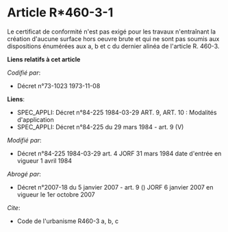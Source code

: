 # Article R*460-3-1

Le certificat de conformité n'est pas exigé pour les travaux n'entraînant la création d'aucune surface hors oeuvre brute et
qui ne sont pas soumis aux dispositions énumérées aux a, b et c du dernier alinéa de l'article R. 460-3.

**Liens relatifs à cet article**

_Codifié par_:

  - Décret n°73-1023 1973-11-08

**Liens**:

  - SPEC_APPLI: Décret n°84-225 1984-03-29 ART. 9, ART. 10 : Modalités d'application
  - SPEC_APPLI: Décret n°84-225 du 29 mars 1984 - art. 9 (V)

_Modifié par_:

  - Décret n°84-225 1984-03-29 art. 4 JORF 31 mars 1984 date d'entrée en vigueur 1 avril 1984

_Abrogé par_:

  - Décret n°2007-18 du 5 janvier 2007 - art. 9 () JORF 6 janvier 2007 en vigueur le 1er octobre 2007

_Cite_:

  - Code de l'urbanisme R460-3 a, b, c
